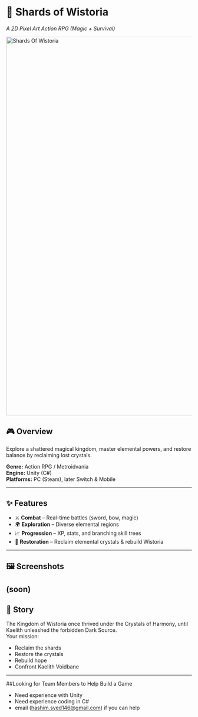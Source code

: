 # 🌌 Shards of Wistoria
_A 2D Pixel Art Action RPG (Magic + Survival)_

<img width="1536" height="1024" alt="Shards Of Wistoria" src="https://github.com/user-attachments/assets/de8e77a9-6e7d-4103-bfe8-f529bdd9e766" />

## 🎮 Overview
Explore a shattered magical kingdom, master elemental powers, and restore balance by reclaiming lost crystals.

**Genre:** Action RPG / Metroidvania  
**Engine:** Unity (C#)  
**Platforms:** PC (Steam), later Switch & Mobile  

---

## ✨ Features
- ⚔ **Combat** – Real-time battles (sword, bow, magic)
- 🌍 **Exploration** – Diverse elemental regions  
- 📈 **Progression** – XP, stats, and branching skill trees  
- 💎 **Restoration** – Reclaim elemental crystals & rebuild Wistoria  

---

## 🖼 Screenshots
(soon)
---

## 📖 Story
The Kingdom of Wistoria once thrived under the Crystals of Harmony, until Kaelith unleashed the forbidden Dark Source.  
Your mission:
- Reclaim the shards  
- Restore the crystals  
- Rebuild hope  
- Confront Kaelith Voidbane  

---

##Looking for Team Members to Help Build a Game
- Need experience with Unity
- Need experience coding in C#
- email (hashim.syed146@gmail.com) if you can help

